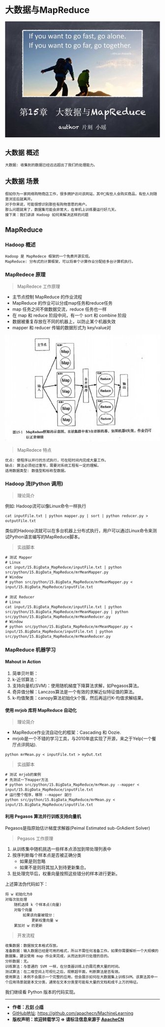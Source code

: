 # 大数据与MapReduce

![大数据与MapReduce首页](/images/15.BigData_MapReduce/mr_headPage.jpg "大数据与MapReduce首页")

## 大数据 概述

`大数据: 收集到的数据已经远远超出了我们的处理能力。`


## 大数据 场景

```
假如你为一家网络购物商店工作，很多拥护访问该网站，其中有些人会购买商品，有些人则随意浏览后就离开。
对于你来说，可能很想识别那些有购物意愿的用户。
那么问题就来了，数据集可能会非常大，在单机上训练要运行好几天。
接下来：我们讲讲 Hadoop 如何来解决这样的问题
```


## MapReduce 

### Hadoop 概述

```
Hadoop 是 MapRedece 框架的一个免费开源实现。
MapReduce: 分布式的计算框架，可以将单个计算作业分配给多台计算机执行。
```

### MapRedece 原理

> MapRedece 工作原理

* 主节点控制 MapReduce 的作业流程
* MapReduce 的作业可以分成map任务和reduce任务
* map 任务之间不做数据交流，reduce 任务也一样
* 在 map 和 reduce 阶段中间，有一个 sort 和 combine 阶段
* 数据被重复存放在不同的机器上，以防止某个机器失效
* mapper 和 reducer 传输的数据形式为 key/value对

![MapReduce框架的示意图](/images/15.BigData_MapReduce/mr_1_cluster.jpg "MapReduce框架的示意图")

> MapRedece 特点

```
优点: 使程序以并行的方式执行，可在短时间内完成大量工作。
缺点: 算法必须经过重写，需要对系统工程有一定的理解。
适用数据类型: 数值型和标称型数据。
```

### Hadoop 流(Python 调用)

> 理论简介

例如: Hadoop流可以像Linux命令一样执行

```Shell
cat inputFile.txt | python mapper.py | sort | python reducer.py > outputFile.txt
```

类似的Hadoop流就可以在多台机器上分布式执行，用户可以通过Linux命令来测试Python语言编写的MapReduce脚本。

> 实战脚本

```
# 测试 Mapper
# Linux
cat input/15.BigData_MapReduce/inputFile.txt | python src/python/15.BigData_MapReduce/mrMeanMapper.py
# Window
# python src/python/15.BigData_MapReduce/mrMeanMapper.py < input/15.BigData_MapReduce/inputFile.txt

# 测试 Reducer
# Linux
cat input/15.BigData_MapReduce/inputFile.txt | python src/python/15.BigData_MapReduce/mrMeanMapper.py | python src/python/15.BigData_MapReduce/mrMeanReducer.py
# Window
# python src/python/15.BigData_MapReduce/mrMeanMapper.py < input/15.BigData_MapReduce/inputFile.txt | python src/python/15.BigData_MapReduce/mrMeanReducer.py
```

### MapReduce 机器学习

#### Mahout in Action

1. 简单贝叶斯：
2. k-近邻算法：
3. 支持向量机(SVM)：使用随机梯度下降算法求解，如Pegasos算法。
4. 奇异值分解：Lanczos算法是一个有效的求解近似特征值的算法。
5. k-均值聚类：canopy算法初始化k个簇，然后再运行K-均值求解结果。

#### 使用 mrjob 库将 MapReduce 自动化

> 理论简介

* MapReduce作业流自动化的框架：Cascading 和 Oozie.
* mrjob是一个不错的学习工具，与2010年底实现了开源，来之于Yelp(一个餐厅点评网站).

```Shell
python mrMean.py < inputFile.txt > myOut.txt
```

> 实战脚本

```
# 测试 mrjob的案例
# 先测试一下mapper方法
# python src/python/15.BigData_MapReduce/mrMean.py --mapper < input/15.BigData_MapReduce/inputFile.txt
# 运行整个程序，移除 --mapper 就行
python src/python/15.BigData_MapReduce/mrMean.py < input/15.BigData_MapReduce/inputFile.txt
```

#### 利用 Pegasos 算法并行训练支持向量机

Pegasos是指原始估计梯度求解器(Peimal Estimated sub-GrAdient Solver)

> Pegasos 工作原理

1. 从训练集中随机挑选一些样本点添加到带处理列表中
2. 按序判断每个样本点是否被正确分类
    * 如果是则忽略
    * 如果不是则将其加入到待更新集合。
3. 批处理完毕后，权重向量按照这些错分的样本进行更新。

上述算法伪代码如下：

```
将 w 初始化为0
对每次批处理
    随机选择 k 个样本点(向量)
    对每个向量
        如果该向量被错分：
            更新权重向量 w
    累加对 w 的更新
```

> 开发流程

```
收集数据：数据按文本格式存放。
准备数据：输入数据已经是可用的格式，所以不需任何准备工作。如果你需要解析一个大规模的数据集，建议使用 map 作业来完成，从而达到并行处理的目的。
分析数据：无。
训练算法：与普通的 SVM 一样，在分类器训练上仍需花费大量的时间。
测试算法：在二维空间上可视化之后，观察超平面，判断算法是否有效。
使用算法：本例不会展示一个完整的应用，但会展示如何在大数据集上训练SVM。该算法其中一个应用场景就是本文分类，通常在文本分类里可能有大量的文档和成千上万的特征。
```

我们继续看 Python 版本的代码实现。

* * *

* **作者：[片刻](http://cwiki.apachecn.org/display/~jiangzhonglian) [小瑶](http://cwiki.apachecn.org/display/~chenyao)**
* [GitHub地址](https://github.com/apachecn/MachineLearning): <https://github.com/apachecn/MachineLearning>
* **版权声明：欢迎转载学习 => 请标注信息来源于 [ApacheCN](http://www.apachecn.org/)**
